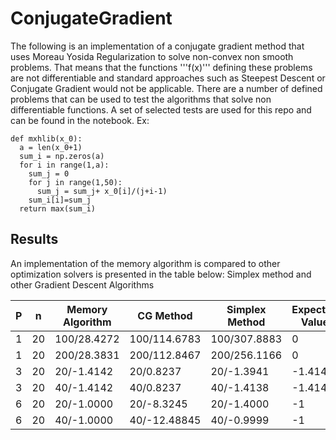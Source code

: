 # ConjugateGradient

The following is an implementation of a conjugate gradient method 
that uses Moreau Yosida Regularization to solve non-convex non smooth problems. That means that the functions '''f(x)''' defining these problems are not differentiable and standard approaches such as Steepest Descent or Conjugate Gradient would not be applicable. There are a number of defined problems that can be used to test the algorithms that solve non differentiable functions. 
A set of selected tests are used for this repo and can be found in the notebook.
Ex:
```
def mxhlib(x_0):
  a = len(x_0+1)
  sum_i = np.zeros(a)
  for i in range(1,a):
    sum_j = 0
    for j in range(1,50):
      sum_j = sum_j+ x_0[i]/(j+i-1)
    sum_i[i]=sum_j
  return max(sum_i)
```



## Results

An implementation of the memory algorithm is compared to other optimization solvers is presented in the table below: Simplex method and other Gradient Descent Algorithms

| P  |  n | Memory Algorithm |  CG Method  | Simplex Method | Expected Value |
| -- | -- | ---------------- | ----------- | -------------- | -------------- |
|1   | 20 |   100/28.4272    | 100/114.6783| 100/307.8883   |        0       |
|1   | 20 |   200/28.3831    | 200/112.8467| 200/256.1166   |        0       |
|3   | 20 |    20/-1.4142    |  20/0.8237  |   20/-1.3941   |     -1.4142    |
|3   | 20 |    40/-1.4142    |  40/0.8237  |   40/-1.4138   |     -1.4142    |
|6   | 20 |    20/-1.0000    |  20/-8.3245 |   20/-1.4000   |        -1      |
|6   | 20 |    40/-1.0000    | 40/-12.48845|   40/-0.9999   |        -1      |



